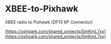 # XBEE-to-Pixhawk
XBEE radio to Pixhawk (DF13 6P Connector)

[https://oshpark.com/shared_projects/0mKmL7xx](https://oshpark.com/shared_projects/0mKmL7xx)
